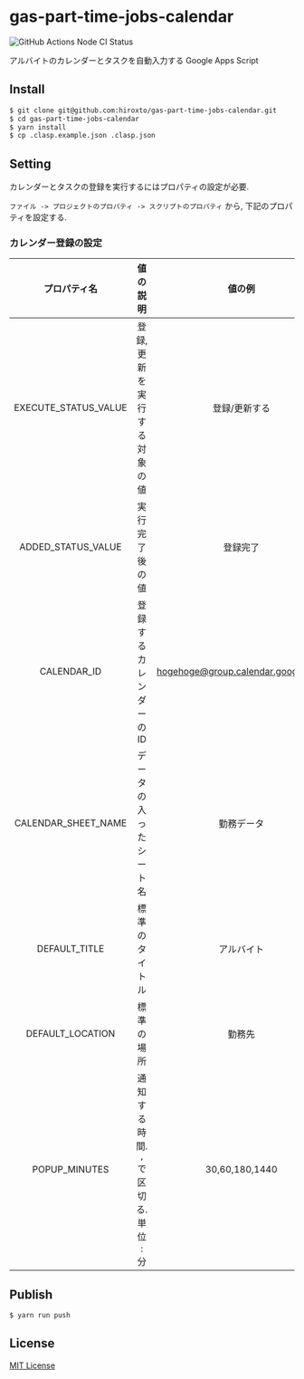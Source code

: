 # gas-part-time-jobs-calendar

![GitHub Actions Node CI Status](https://github.com/hiroxto/gas-part-time-jobs-calendar/workflows/Node%20CI/badge.svg)

アルバイトのカレンダーとタスクを自動入力する Google Apps Script

## Install

```sh
$ git clone git@github.com:hiroxto/gas-part-time-jobs-calendar.git
$ cd gas-part-time-jobs-calendar
$ yarn install
$ cp .clasp.example.json .clasp.json
```

## Setting

カレンダーとタスクの登録を実行するにはプロパティの設定が必要.

`ファイル -> プロジェクトのプロパティ -> スクリプトのプロパティ` から, 下記のプロパティを設定する.

### カレンダー登録の設定

|プロパティ名|値の説明|値の例|
|:---:|:---:|:---:|
|EXECUTE_STATUS_VALUE|登録, 更新を実行する対象の値|登録/更新する|
|ADDED_STATUS_VALUE|実行完了後の値|登録完了|
|CALENDAR_ID|登録するカレンダーのID|hogehoge@group.calendar.google.com|
|CALENDAR_SHEET_NAME|データの入ったシート名|勤務データ|
|DEFAULT_TITLE|標準のタイトル|アルバイト|
|DEFAULT_LOCATION|標準の場所|勤務先|
|POPUP_MINUTES|通知する時間. `,` で区切る. 単位 : 分|30,60,180,1440|

## Publish

```sh
$ yarn run push
```

## License

[MIT License](https://github.com/hiroxto/gas-part-time-jobs-calendar/blob/master/LICENSE "MIT License")
